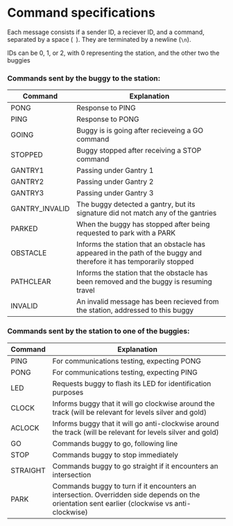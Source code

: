 # Command specifications

Each message consists if a sender ID, a reciever ID, and a command, separated by
a space (` `). They are terminated by a newline (`\n`).

IDs can be 0, 1, or 2, with 0 representing the station, and the other two the
buggies

### Commands sent by the buggy to the station:

Command | Explanation
--- | ---
PONG | Response to PING
PING | Response to PONG
GOING | Buggy is is going after recieveing a GO command
STOPPED | Buggy stopped after receiving a STOP command
GANTRY1 | Passing under Gantry 1
GANTRY2 | Passing under Gantry 2
GANTRY3 | Passing under Gantry 3
GANTRY_INVALID | The buggy detected a gantry, but its signature did not match any of the gantries
PARKED | When the buggy has stopped after being requested to park with a PARK
OBSTACLE | Informs the station that an obstacle has appeared in the path of the buggy and therefore it has temporarily stopped
PATHCLEAR | Informs the station that the obstacle has been removed and the buggy is resuming travel
INVALID | An invalid message has been recieved from the station, addressed to this buggy

### Commands sent by the station to one of the buggies:

Command | Explanation
--- | ---
PING | For communications testing, expecting PONG
PONG | For communications testing, expecting PING
LED | Requests buggy to flash its LED for identification purposes
CLOCK | Informs buggy that it will go clockwise around the track (will be relevant for levels silver and gold)
ACLOCK | Informs buggy that it will go anti-clockwise around the track (will be relevant for levels silver and gold)
GO | Commands buggy to go, following line
STOP | Commands buggy to stop immediately
STRAIGHT | Commands buggy to go straight if it encounters an intersection
PARK | Commands buggy to turn if it encounters an intersection. Overridden side depends on the orientation sent earlier (clockwise vs anti-clockwise)
